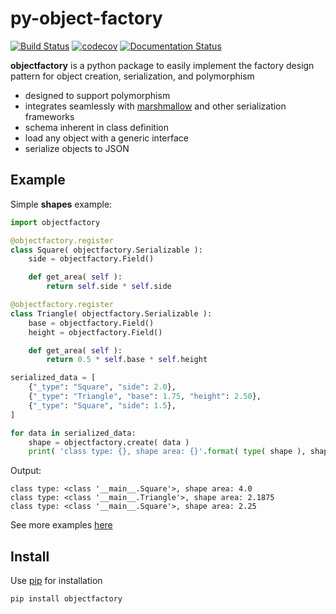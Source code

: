 # py-object-factory

[![Build Status](https://travis-ci.com/devinaconley/py-object-factory.svg?branch=develop)](https://travis-ci.com/devinaconley/py-object-factory)
[![codecov](https://codecov.io/gh/devinaconley/py-object-factory/branch/develop/graph/badge.svg)](https://codecov.io/gh/devinaconley/py-object-factory)
[![Documentation Status](https://readthedocs.org/projects/objectfactory/badge/?version=latest)](https://objectfactory.readthedocs.io/en/latest/?badge=latest)


**objectfactory** is a python package to easily implement the factory design pattern for object creation, serialization, and polymorphism
- designed to support polymorphism
- integrates seamlessly with [marshmallow](https://github.com/marshmallow-code/marshmallow)
  and other serialization frameworks
- schema inherent in class definition
- load any object with a generic interface
- serialize objects to JSON

## Example 
Simple **shapes** example:
```python
import objectfactory

@objectfactory.register
class Square( objectfactory.Serializable ):
    side = objectfactory.Field()

    def get_area( self ):
        return self.side * self.side

@objectfactory.register
class Triangle( objectfactory.Serializable ):
    base = objectfactory.Field()
    height = objectfactory.Field()

    def get_area( self ):
        return 0.5 * self.base * self.height

serialized_data = [
    {"_type": "Square", "side": 2.0},
    {"_type": "Triangle", "base": 1.75, "height": 2.50},
    {"_type": "Square", "side": 1.5},
]

for data in serialized_data:
    shape = objectfactory.create( data )
    print( 'class type: {}, shape area: {}'.format( type( shape ), shape.get_area() ) )

```
Output:
```
class type: <class '__main__.Square'>, shape area: 4.0
class type: <class '__main__.Triangle'>, shape area: 2.1875
class type: <class '__main__.Square'>, shape area: 2.25
```

See more examples [here](examples)

## Install
Use [pip](https://pip.pypa.io/en/stable/installing/) for installation
```
pip install objectfactory
```
